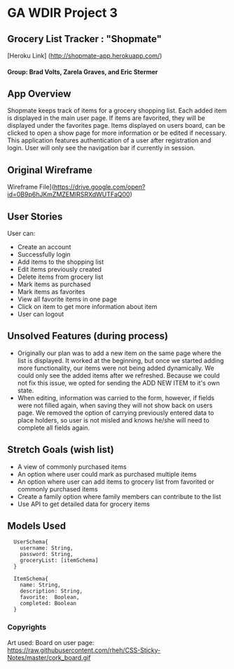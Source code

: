# GA WDIR Project 3

## Grocery List Tracker : "Shopmate"

[Heroku Link] (http://shopmate-app.herokuapp.com/)

#### Group: Brad Volts, Zarela Graves, and Eric Stermer

## App Overview

Shopmate keeps track of items for a grocery shopping list. Each added item is displayed in the main user page. If items are favorited, they will be displayed under the favorites page.
Items displayed on users board, can be clicked to open a show page for more information or be edited if necessary.
This application features authentication of a user after registration and login. User will only see the navigation bar if currently in session.

## Original Wireframe

Wireframe File](https://drive.google.com/open?id=0B9p6hJKmZMZEMlRSRXdWUTFaQ00)

## User Stories

User can:
* Create an account
* Successfully login
* Add items to the shopping list
* Edit items previously created
* Delete items from grocery list
* Mark items as purchased
* Mark items as favorites
* View all favorite items in one page
* Click on item to get more information about item
* User can logout

## Unsolved Features (during process)

* Originally our plan was to add a new item on the same page where the list is displayed. It worked at the beginning, but once we started adding more functionality, our items were not being added dynamically. We could only see the added items after we refreshed. Because we could not fix this issue, we opted for sending the ADD NEW ITEM to it's own state.
* When editing, information was carried to the form, however, if fields were not filled again, when saving they will not show back on users page. We removed the option of carrying previously entered data to place holders, so user is not misled and knows he/she will need to complete all fields again.

## Stretch Goals (wish list)

* A view of commonly purchased items
* An option where user could mark as purchased multiple items
* An option where user can add items to grocery list from favorited or commonly purchased items
* Create a family option where family members can contribute to the list
* Use API to get detailed data for grocery items

## Models Used

```
  UserSchema{
    username: String,
    password: String,
    groceryList: [itemSchema]
  }

  ItemSchema{
    name: String,
    description: String,
    favorite:  Boolean,
    completed: Boolean
  }

```

### Copyrights
Art used:
Board on user page: https://raw.githubusercontent.com/rheh/CSS-Sticky-Notes/master/cork_board.gif
